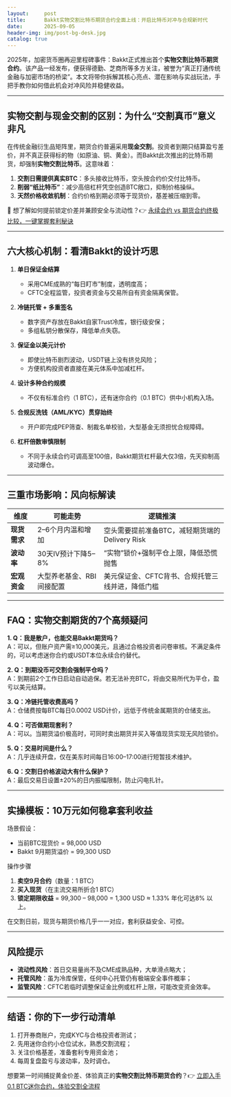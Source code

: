 ```yaml
---
layout:     post
title:      Bakkt实物交割比特币期货合约全面上线：开启比特币对冲与合规新时代
date:       2025-09-05
header-img: img/post-bg-desk.jpg
catalog: true
---
```


2025年，加密货币圈再迎里程碑事件：Bakkt正式推出首个**实物交割比特币期货合约**。该产品一经发布，便获得德勤、芝商所等多方关注，被誉为“真正打通传统金融与加密市场的桥梁”。本文将带你拆解其核心亮点、潜在影响与实战玩法，手把手教你如何借此机会对冲风险并稳健收益。

---

## 实物交割与现金交割的区别：为什么“交割真币”意义非凡

在传统金融衍生品矩阵里，期货合约普遍采用**现金交割**。投资者到期只结算盈亏差价，并不真正获得标的物（如原油、铜、黄金）。而Bakkt此次推出的比特币期货，却强制**实物交割比特币**。这意味着：

1. **交割日需提供真实BTC**：多头接收比特币，空头按合约价交付比特币。  
2. **削弱“纸比特币”**：减少高倍杠杆凭空创造BTC敞口，抑制价格操纵。  
3. **天然价格收敛机制**：合约价格到期必须等于现货价，基差被压缩到零。

👀 想了解如何提前锁定价差并兼顾安全与流动性？👉 [永续合约 vs 期货合约终极比较，一键掌握套利秘诀](https://okxdog.com/)

---

## 六大核心机制：看清Bakkt的设计巧思

1. **单日保证金结算**  
   - 采用CME成熟的“每日盯市”制度，透明度高；  
   - CFTC全程监管，投资者资金与交易所自有资金隔离保管。

2. **冷链托管 + 多重签名**  
   - 数字资产存放在Bakkt自家Trust冷库，银行级安保；  
   - 多组私钥分散保存，降低单点失窃。

3. **保证金以美元计价**  
   - 即使比特币剧烈波动，USDT链上没有挤兑风险；  
   - 方便机构投资者直接在美元体系中加减杠杆。

4. **设计多种合约规模**  
   - 不仅有标准合约（1 BTC），还有迷你合约（0.1 BTC）供中小机构入场。

5. **合规反洗钱（AML/KYC）贯穿始终**  
   - 开户即完成PEP筛查、制裁名单校验，大型基金无须担忧合规障碍。

6. **杠杆倍数审慎限制**  
   - 不同于永续合约可调高至100倍，Bakkt期货杠杆最大仅3倍，先天抑制高波动爆仓。

---

## 三重市场影响：风向标解读

| 维度 | 可能走势 | 逻辑推演 |
| --- | --- | --- |
| **现货需求** | 2–6个月内温和增加 | 空头需要提前准备BTC，减轻期货端的Delivery Risk |
| **波动率** | 30天IV预计下降5–8% | “实物”锁价+强制平仓上限，降低恐慌抛售 |
| **宏观资金** | 大型养老基金、RBI间接配置 | 美元保证金、CFTC背书、合规托管三线并进，降低门槛 |

---

## FAQ：实物交割期货的7个高频疑问

**1. Q：我是散户，也能交易Bakkt期货吗？**  
A：可以，但账户资产需≥10,000美元，且通过合格投资者问卷审核。不满足条件的，可以考虑迷你合约或USDT本位永续合约替代。

**2. Q：到期没币可交割会强制平仓吗？**  
A：到期前2个工作日启动自动追保。若无法补充BTC，将由交易所代为平仓，盈亏以美元结算。

**3. Q：冷链托管收费高吗？**  
A：仓储费按每BTC每日0.0002 USD计价，远低于传统金属期货的仓储支出。

**4. Q：可否做期现套利？**  
A：可以。当期货溢价极高时，可同时卖出期货并买入等值现货实现无风险锁价。

**5. Q：交易时间是什么？**  
A：几乎连续开盘，仅在美东时间每日16:00–17:00进行短暂技术维护。

**6. Q：交割日价格波动大有什么保护？**  
A：最后交易日设置±20%的日内振幅限制，防止闪电扎针。  

---

## 实操模板：10万元如何稳拿套利收益

场景假设：  
- 当前BTC现货价 = 98,000 USD  
- Bakkt 9月期货溢价 = 99,300 USD  

操作步骤  
1. **卖空9月合约**（数量：1 BTC）  
2. **买入现货**（在主流交易所折合1 BTC）  
3. **锁定期限收益** = 99,300 – 98,000 = 1,300 USD ≈ 1.33% 年化可达8% 以上。

在交割日前，现货与期货价格几乎一一对应，套利获益安全、可控。

---

## 风险提示

- **流动性风险**：首日交易量尚不及CME成熟品种，大单滑点略大；  
- **托管风险**：虽为冷库保管，任何中心托管仍有极端安全事件概率；  
- **监管风险**：CFTC若临时调整保证金比例或杠杆上限，可能改变资金效率。

---

## 结语：你的下一步行动清单

1. 打开券商账户，完成KYC与合格投资者测试；  
2. 先用迷你合约小仓位试水，熟悉交割流程；  
3. 关注价格基差，准备套利专用资金池；  
4. 每周复盘盈亏与波动率，及时调仓。  

想要第一时间捕捉黄金价差、体验真正的**实物交割比特币期货合约**？👉 [立即入手0.1 BTC迷你合约，体验交割全流程](https://okxdog.com/)
